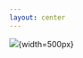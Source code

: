 ```yaml
---
layout: center
---
```


![](https://miro.medium.com/v2/resize:fit:960/1*pMk3h0dIYMb_I1iJCjriPQ.jpeg){width=500px}
